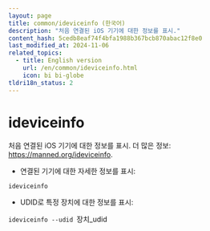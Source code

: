 ```yaml
---
layout: page
title: common/ideviceinfo (한국어)
description: "처음 연결된 iOS 기기에 대한 정보를 표시."
content_hash: 5cedb8eaf74f4bfa1988b367bcb870abac12f8e0
last_modified_at: 2024-11-06
related_topics:
  - title: English version
    url: /en/common/ideviceinfo.html
    icon: bi bi-globe
tldri18n_status: 2
---
```

# ideviceinfo

처음 연결된 iOS 기기에 대한 정보를 표시.
더 많은 정보: <https://manned.org/ideviceinfo>.

- 연결된 기기에 대한 자세한 정보를 표시:

`ideviceinfo`

- UDID로 특정 장치에 대한 정보를 표시:

`ideviceinfo --udid `<span class="tldr-var badge badge-pill bg-dark-lm bg-white-dm text-white-lm text-dark-dm font-weight-bold">장치_udid</span>
